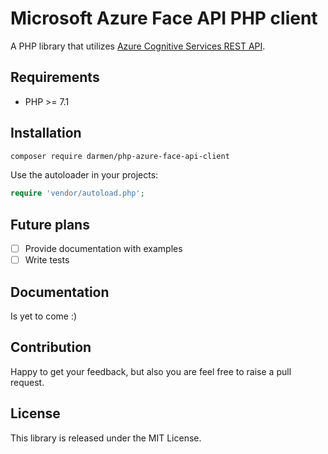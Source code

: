 # Microsoft Azure Face API PHP client

A PHP library that utilizes [Azure Cognitive Services REST API](https://docs.microsoft.com/en-us/rest/api/cognitiveservices/).

## Requirements

* PHP >= 7.1

## Installation

```bash
composer require darmen/php-azure-face-api-client
```

Use the autoloader in your projects:

```php
require 'vendor/autoload.php';
```

## Future plans
- [ ] Provide documentation with examples
- [ ] Write tests

## Documentation

Is yet to come :)

## Contribution

Happy to get your feedback, but also you are feel free to raise a pull request.

## License

This library is released under the MIT License.

